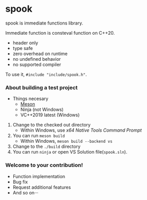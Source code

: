 # spook

spook is immediate functions library.

Immediate function is consteval function on C++20.

- header only
- type safe
- zero overhead on runtime
- no undefined behavior
- no supported compiler

To use it, `#include "include/spook.h"`.

### About building a test project

- Things necesary
  - [Meson](https://github.com/mesonbuild/meson)
  - Ninja (not Windows)
  - VC++2019 latest (Windows)

1. Change to the checked out directory
    - Within Windows, use *x64 Native Tools Command Prompt*
2. You can run `meson build`
    - Within Windows, `meson build --backend vs`
3. Change to the `./build` directory
4. You can run `ninja` or open VS Solution file(`spook.sln`).

### Welcome to your contribution!

- Function implementation
- Bug fix
- Request additional features
- And so on···
